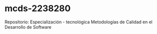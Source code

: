 # mcds-2238280
Repositorio: Especialización - tecnológica Metodologías de Calidad en el Desarrollo de Software
